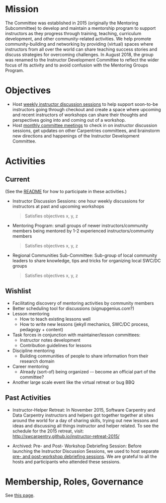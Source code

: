 # Mission

The Committee was established in 2015 (originally the Mentoring Subcommittee) to develop and maintain a mentorship program to support instructors as they progress through training, teaching, curriculum development, and other community-related activities. We help promote community-building and networking by providing (virtual) spaces where instructors from all over the world can share teaching success stories and discuss strategies for overcoming challenges. In August 2018, the group was renamed to the Instructor Development Committee to reflect the wider focus of its activity and to avoid confusion with the Mentoring Groups Program.

# Objectives

* Host [weekly instructor discussion sessions](http://pad.carpentries.org/community-discussions) to help support soon-to-be instructors going through checkout and create a space where upcoming and recent instructors of workshops can share their thoughts and perspectives going into and coming out of a workshop. 
* Host [monthly committee meetings]( https://pad.carpentries.org/instructor-development) to check in on instructor discussion sessions, get updates on other Carpentries committees, and brainstorm new directions and happenings of the Instructor Development Committee. 

# Activities

## Current

(See the [README](README.md) for how to participate in these activities.)

* Instructor Discussion Sessions: one hour weekly discussions for instructors at 
past and upcoming workshops
	> Satisfies objectives x, y, z
* Mentoring Program: small groups of newer instructors/community members being mentored 
by 1-2 experienced instructors/community members
	> Satisfies objectives x, y, z
* Regional Communities Sub-Committee: Sub-group of local community leaders to share knowledge, tips and tricks for organizing local SWC/DC groups
	> Satisfies objectives x, y, z

## Wishlist

* Facilitating discovery of mentoring activities by community members
* Better scheduling tool for discussions (signupgenius.com?)
* Lesson mentoring
	* How to teach existing lessons well
	* How to write new lessons (jekyll mechanics, SWC/DC process, pedagogy + content)
* Task forces in conjunction with maintainer/lesson committees: 
	* Instructor notes development
	* Contribution guidelines for lessons
* Discipline mentoring
	* Building communities of people to share information from their research domain
* Career mentoring
	* Already (sort-of) being organized -- become an official part of the committee?  
* Another large scale event like the virtual retreat or bug BBQ

## Past Activities

* Instructor-Helper Retreat: In November 2015, Software Carpentry and Data Carpentry instructors and helpers got together together at sites around the world for a day of sharing skills, trying out new lessons and ideas and discussing all things instructor and helper related. To see the schedule for the 2015 retreat, visit: http://swcarpentry.github.io/instructor-retreat-2015/

*  Archived: Pre- and Post- Workshop Debriefing Session: Before launching the Instructor Discussion Sessions, we used to host separate [pre- and post-workshop debriefing sessions](http://software-carpentry.org/blog/categories/#debriefing). We are grateful to all the hosts and participants who attended these sessions.

# Membership, Roles, Governance

See [this page](membership-roles.md).  
